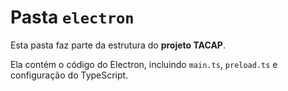 # Pasta `electron`

Esta pasta faz parte da estrutura do **projeto TACAP**.

Ela contém o código do Electron, incluindo `main.ts`, `preload.ts` e configuração do TypeScript.
